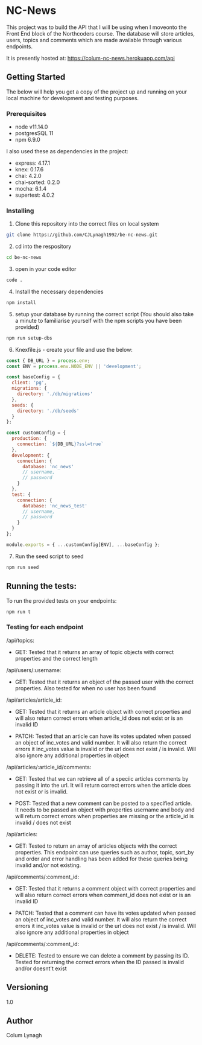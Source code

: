 # NC-News

This project was to build the API that I will be using when I moveonto the Front End block of the Northcoders course. The database will store articles, users, topics and comments which are made available through various endpoints.

It is presently hosted at: https://colum-nc-news.herokuapp.com/api

## Getting Started

The below will help you get a copy of the project up and running on your local machine for development and testing purposes.

### Prerequisites

- node v11.14.0
- postgresSQL 11
- npm 6.9.0

I also used these as dependencies in the project:

- express: 4.17.1
- knex: 0.17.6
- chai: 4.2.0
- chai-sorted: 0.2.0
- mocha: 6.1.4
- supertest: 4.0.2

### Installing

1. Clone this repository into the correct files on local system

```bash
git clone https://github.com/CJLynagh1992/be-nc-news.git
```

2. cd into the respository

```bash
cd be-nc-news
```

3. open in your code editor

```bash
code .
```

4. Install the necessary dependencies

```bash
npm install
```

5. setup your database by running the correct script (You should also take a minute to familiarise yourself with the npm scripts you have been provided)

```bash
npm run setup-dbs
```

6. Knexfile.js - create your file and use the below:

```js
const { DB_URL } = process.env;
const ENV = process.env.NODE_ENV || 'development';

const baseConfig = {
  client: 'pg',
  migrations: {
    directory: './db/migrations'
  },
  seeds: {
    directory: './db/seeds'
  }
};

const customConfig = {
  production: {
    connection: `${DB_URL}?ssl=true`
  },
  development: {
    connection: {
      database: 'nc_news'
      // username,
      // password
    }
  },
  test: {
    connection: {
      database: 'nc_news_test'
      // username,
      // password
    }
  }
};

module.exports = { ...customConfig[ENV], ...baseConfig };
```

7. Run the seed script to seed

```bash
npm run seed
```

## Running the tests:

To run the provided tests on your endpoints:

```bash
npm run t
```

### Testing for each endpoint

/api/topics:

- GET: Tested that it returns an array of topic objects with correct properties and the correct length

/api/users/:username:

- GET: Tested that it returns an object of the passed user with the correct properties. Also tested for when no user has been found

/api/articles/article_id:

- GET: Tested that it returns an article object with correct properties and will also return correct errors when article_id does not exist or is an invalid ID

- PATCH: Tested that an article can have its votes updated when passed an object of inc_votes and valid number. It will also return the correct errors it inc_votes value is invalid or the url does not exist / is invalid. Will also ignore any additional properties in object

/api/articles/:article_id/comments:

- GET: Tested that we can retrieve all of a speciic articles comments by passing it into the url. It will return correct errors when the article does not exist or is invalid.

- POST: Tested that a new comment can be posted to a specified article. It needs to be passed an object with properties username and body and will return correct errors when properties are missing or the article_id is invalid / does not exist

/api/articles:

- GET: Tested to return an array of articles objects with the correct properties. This endpoint can use queries such as author, topic, sort_by and order and error handling has been added for these queries being invalid and/or not existing.

/api/comments/:comment_id:

- GET: Tested that it returns a comment object with correct properties and will also return correct errors when comment_id does not exist or is an invalid ID

- PATCH: Tested that a comment can have its votes updated when passed an object of inc_votes and valid number. It will also return the correct errors it inc_votes value is invalid or the url does not exist / is invalid. Will also ignore any additional properties in object

/api/comments/:comment_id:

- DELETE: Tested to ensure we can delete a comment by passing its ID. Tested for returning the correct errors when the ID passed is invalid and/or doesnt't exist

## Versioning

1.0

## Author

Colum Lynagh
